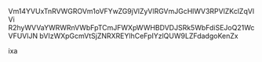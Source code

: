 Vm14YVUxTnRVWGROVm1oVFYwZG9jVlZyVlRGVmJGcHlWV3RPVlZKclZqVlVi
R2hyWVVaYWRWRnVWbFpTCmJFWXpWWHBDVDJSRk5WbFdiSEJoQ21WcVFUVlJN
bVIzWXpGcmVtSjZNRXREYlhCeFpIYzlQUW9LZFdadgoKenZx

ixa
